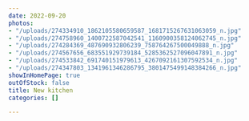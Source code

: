 ```yaml
---
date: 2022-09-20
photos:
- "/uploads/274334910_1862105580659587_1681715267631063059_n.jpg"
- "/uploads/274758960_1400722587042541_1160900358124062745_n.jpg"
- "/uploads/274284369_487690932806239_758764267500049888_n.jpg"
- "/uploads/274567656_683551929739184_5285362527096047891_n.jpg"
- "/uploads/274533842_691740151979613_4267092161307592534_n.jpg"
- "/uploads/274347803_1341961346286795_3801475499148384266_n.jpg"
showInHomePage: true
outOfStock: false
title: New kitchen
categories: []

---
```

